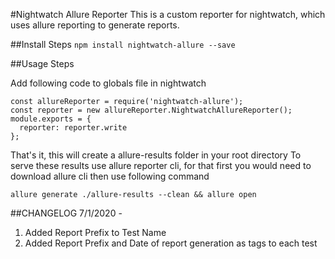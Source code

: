 #Nightwatch Allure Reporter
This is a custom reporter for nightwatch, which uses allure reporting to generate reports.

##Install Steps
```npm install nightwatch-allure --save```

##Usage Steps

Add following code to globals file in nightwatch
```
const allureReporter = require('nightwatch-allure');
const reporter = new allureReporter.NightwatchAllureReporter();
module.exports = {
  reporter: reporter.write
};
```

That's it, this will create a allure-results folder in your root directory
To serve these results use allure reporter cli, for that first you would need to download allure cli then use following command
```
allure generate ./allure-results --clean && allure open
```

##CHANGELOG
7/1/2020 - 
1. Added Report Prefix to Test Name
2. Added Report Prefix and Date of report generation as tags to each test